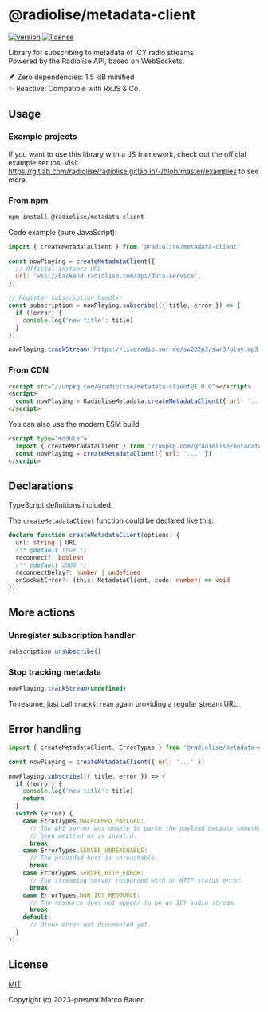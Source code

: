 # @radiolise/metadata-client

[![version](https://img.shields.io/npm/v/@radiolise/metadata-client?style=for-the-badge)](https://www.npmjs.com/package/@radiolise/metadata-client)
[![license](https://img.shields.io/npm/l/@radiolise/metadata-client?style=for-the-badge)](LICENSE)

Library for subscribing to metadata of ICY radio streams.  
Powered by the Radiolise API, based on WebSockets.

🪶 Zero dependencies: 1.5 kiB minified  
✨ Reactive: Compatible with RxJS & Co.

## Usage

### Example projects

If you want to use this library with a JS framework, check out the official
example setups. Visit
<https://gitlab.com/radiolise/radiolise.gitlab.io/-/blob/master/examples> to see
more.

### From npm

```sh
npm install @radiolise/metadata-client
```

Code example (pure JavaScript):

```js
import { createMetadataClient } from '@radiolise/metadata-client'

const nowPlaying = createMetadataClient({
  // Official instance URL
  url: 'wss://backend.radiolise.com/api/data-service',
})

// Register subscription handler
const subscription = nowPlaying.subscribe(({ title, error }) => {
  if (!error) {
    console.log('new title': title)
  }
})

nowPlaying.trackStream('https://liveradio.swr.de/sw282p3/swr3/play.mp3')
```

### From CDN

```html
<script src="//unpkg.com/@radiolise/metadata-client@1.0.0"></script>
<script>
  const nowPlaying = RadioliseMetadata.createMetadataClient({ url: '...' })
</script>
```

You can also use the modern ESM build:

```html
<script type="module">
  import { createMetadataClient } from '//unpkg.com/@radiolise/metadata-client@1.0.0/dist/index.js'
  const nowPlaying = createMetadataClient({ url: '...' })
</script>
```

## Declarations

TypeScript definitions included.

The `createMetadataClient` function could be declared like this:

```ts
declare function createMetadataClient(options: {
  url: string | URL
  /** @default true */
  reconnect?: boolean
  /** @default 2000 */
  reconnectDelay?: number | undefined
  onSocketError?: (this: MetadataClient, code: number) => void
})
```

## More actions

### Unregister subscription handler

```js
subscription.unsubscribe()
```

### Stop tracking metadata

```js
nowPlaying.trackStream(undefined)
```

To resume, just call `trackStream` again providing a regular stream URL.

## Error handling

```js
import { createMetadataClient, ErrorTypes } from '@radiolise/metadata-client'

const nowPlaying = createMetadataClient({ url: '...' })

nowPlaying.subscribe(({ title, error }) => {
  if (!error) {
    console.log('new title': title)
    return
  }
  switch (error) {
    case ErrorTypes.MALFORMED_PAYLOAD:
      // The API server was unable to parse the payload because something has
      // been omitted or is invalid.
      break
    case ErrorTypes.SERVER_UNREACHABLE:
      // The provided host is unreachable.
      break
    case ErrorTypes.SERVER_HTTP_ERROR:
      // The streaming server responded with an HTTP status error.
      break
    case ErrorTypes.NON_ICY_RESOURCE:
      // The resource does not appear to be an ICY audio stream.
      break
    default:
      // Other error not documented yet.
  }
})
```

## License

[MIT](https://opensource.org/licenses/MIT)

Copyright (c) 2023-present Marco Bauer
